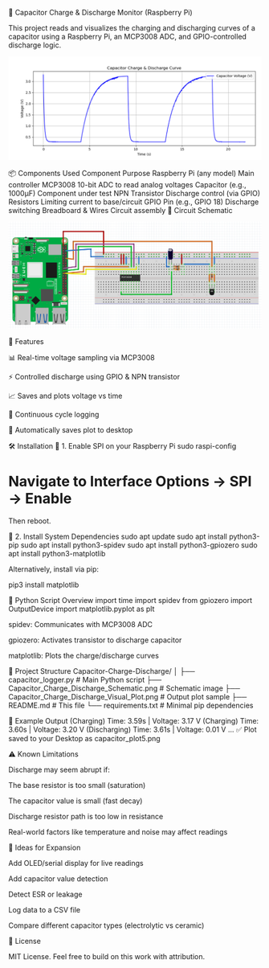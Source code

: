 🧠 Capacitor Charge & Discharge Monitor (Raspberry Pi)

This project reads and visualizes the charging and discharging curves of a capacitor using a Raspberry Pi, an MCP3008 ADC, and GPIO-controlled discharge logic.

<p align="center"> <img src="Work/Capacitor_Charge_Discharge_Visual_Plot.png" width="600"/> </p>
📦 Components Used
Component	Purpose
Raspberry Pi (any model)	Main controller
MCP3008	10-bit ADC to read analog voltages
Capacitor (e.g., 1000μF)	Component under test
NPN Transistor	Discharge control (via GPIO)
Resistors	Limiting current to base/circuit
GPIO Pin (e.g., GPIO 18)	Discharge switching
Breadboard & Wires	Circuit assembly
🔧 Circuit Schematic
<p align="center"> <img src="Work/Capacitor_Charge_Discharge_Schematic.png" width="650"/> </p>
🚀 Features

📊 Real-time voltage sampling via MCP3008

⚡ Controlled discharge using GPIO & NPN transistor

📈 Saves and plots voltage vs time

🔁 Continuous cycle logging

💾 Automatically saves plot to desktop

🛠️ Installation
🔹 1. Enable SPI on your Raspberry Pi
sudo raspi-config
# Navigate to Interface Options -> SPI -> Enable


Then reboot.

🔹 2. Install System Dependencies
sudo apt update
sudo apt install python3-pip
sudo apt install python3-spidev
sudo apt install python3-gpiozero
sudo apt install python3-matplotlib


Alternatively, install via pip:

pip3 install matplotlib

📄 Python Script Overview
import time
import spidev
from gpiozero import OutputDevice
import matplotlib.pyplot as plt


spidev: Communicates with MCP3008 ADC

gpiozero: Activates transistor to discharge capacitor

matplotlib: Plots the charge/discharge curves

📂 Project Structure
Capacitor-Charge-Discharge/
│
├── capacitor_logger.py               # Main Python script
├── Capacitor_Charge_Discharge_Schematic.png  # Schematic image
├── Capacitor_Charge_Discharge_Visual_Plot.png  # Output plot sample
├── README.md                         # This file
└── requirements.txt                  # Minimal pip dependencies

🧪 Example Output
(Charging) Time: 3.59s | Voltage: 3.17 V
(Charging) Time: 3.60s | Voltage: 3.20 V
(Discharging) Time: 3.61s | Voltage: 0.01 V
...
✅ Plot saved to your Desktop as capacitor_plot5.png

⚠️ Known Limitations

Discharge may seem abrupt if:

The base resistor is too small (saturation)

The capacitor value is small (fast decay)

Discharge resistor path is too low in resistance

Real-world factors like temperature and noise may affect readings

🧠 Ideas for Expansion

Add OLED/serial display for live readings

Add capacitor value detection

Detect ESR or leakage

Log data to a CSV file

Compare different capacitor types (electrolytic vs ceramic)

📜 License

MIT License. Feel free to build on this work with attribution.
